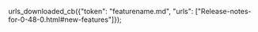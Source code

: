 urls_downloaded_cb({"token": "featurename.md", "urls": ["Release-notes-for-0-48-0.html#new-features"]});